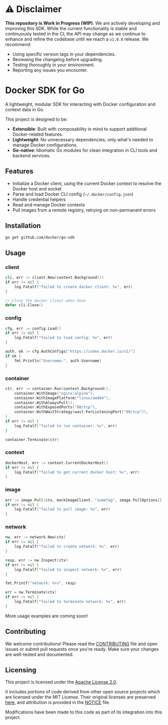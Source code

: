 # ⚠️ Disclaimer

**This repository is Work in Progress (WIP)**. We are actively developing and improving this SDK. While the current functionality is stable and continuously tested in the CI, the API may change as we continue to enhance and refine the codebase until we reach a `v1.0.0` release. We recommend:

- Using specific version tags in your dependencies.
- Reviewing the changelog before upgrading.
- Testing thoroughly in your environment.
- Reporting any issues you encounter.

# Docker SDK for Go

A lightweight, modular SDK for interacting with Docker configuration and context data in Go.

This project is designed to be:
- **Extensible**: Built with composability in mind to support additional Docker-related features.
- **Lightweight**: No unnecessary dependencies; only what's needed to manage Docker configurations.
- **Go-native**: Idiomatic Go modules for clean integration in CLI tools and backend services.

## Features

- Initialize a Docker client, using the current Docker context to resolve the Docker host and socket
- Parse and load Docker CLI config (`~/.docker/config.json`)
- Handle credential helpers
- Read and manage Docker contexts
- Pull images from a remote registry, retrying on non-permanent errors

## Installation

```bash
go get github.com/docker/go-sdk
```

## Usage

### client

```go
cli, err := client.New(context.Background())
if err != nil {
    log.Fatalf("failed to create docker client: %v", err)
}

// Close the docker client when done
defer cli.Close()
```

### config

```go
cfg, err := config.Load()
if err != nil {
    log.Fatalf("failed to load config: %v", err)
}

auth, ok := cfg.AuthConfigs["https://index.docker.io/v1/"]
if ok {
    fmt.Println("Username:", auth.Username)
}
```

### container

```go
ctr, err := container.Run(context.Background(),
    container.WithImage("nginx:alpine"),
    container.WithImagePlatform("linux/amd64"),
    container.WithAlwaysPull(),
    container.WithExposedPorts("80/tcp"),
    container.WithWaitStrategy(wait.ForListeningPort("80/tcp")),
)
if err != nil {
    log.Fatalf("failed to run container: %v", err)
}

container.Terminate(ctr)
```

### context

```go
dockerHost, err := context.CurrentDockerHost()
if err != nil {
    log.Fatalf("failed to get current docker host: %v", err)
}
```

### image

```go
err := image.Pull(ctx, mockImageClient, "someTag", image.PullOptions{})
if err != nil {
    log.Fatalf("failed to pull image: %v", err)
}

```

### network

```go
nw, err := network.New(ctx)
if err != nil {
    log.Fatalf("failed to create network: %v", err)
}

resp, err := nw.Inspect(ctx)
if err != nil {
    log.Fatalf("failed to inspect network: %v", err)
}

fmt.Printf("network: %+v", resp)

err = nw.Terminate(ctx)
if err != nil {
    log.Fatalf("failed to terminate network: %v", err)
}
```

More usage examples are coming soon!

## Contributing

We welcome contributions! Please read the [CONTRIBUTING](./CONTRIBUTING.md) file and open issues or submit pull requests once you're ready. Make sure your changes are well-tested and documented.

## Licensing

This project is licensed under the [Apache License 2.0](./LICENSE).

It includes portions of code derived from other open source projects which are licensed under the MIT License. Their original licenses are preserved [here](./third_party), and attribution is provided in the [NOTICE](./NOTICE) file.

Modifications have been made to this code as part of its integration into this project.
